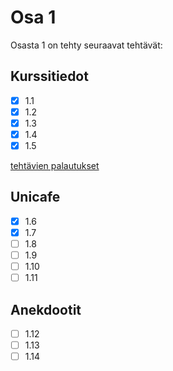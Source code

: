 # Osa 1

Osasta 1 on tehty seuraavat tehtävät:

## Kurssitiedot

- [x] 1.1
- [x] 1.2
- [x] 1.3
- [x] 1.4
- [x] 1.5

[tehtävien palautukset](kurssitiedot/)

## Unicafe

- [x] 1.6
- [x] 1.7
- [ ] 1.8
- [ ] 1.9
- [ ] 1.10
- [ ] 1.11

## Anekdootit

- [ ] 1.12
- [ ] 1.13
- [ ] 1.14